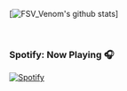 [![FSV_Venom's github stats](https://github-readme-stats.fsv-venom.vercel.app/api?username=FSV-Venom&theme=react&show_icons=true&count_private=true)]

<br />

### Spotify: Now Playing 🎧

[![Spotify](https://novatorem.fsv-venom.vercel.app/api/spotify)](https://open.spotify.com/user/hnw8p74a5b70em36uandbmvvk)
